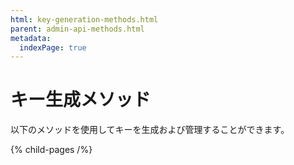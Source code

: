 ```yaml
---
html: key-generation-methods.html
parent: admin-api-methods.html
metadata:
  indexPage: true
---
```

# キー生成メソッド

以下のメソッドを使用してキーを生成および管理することができます。


{% child-pages /%}
